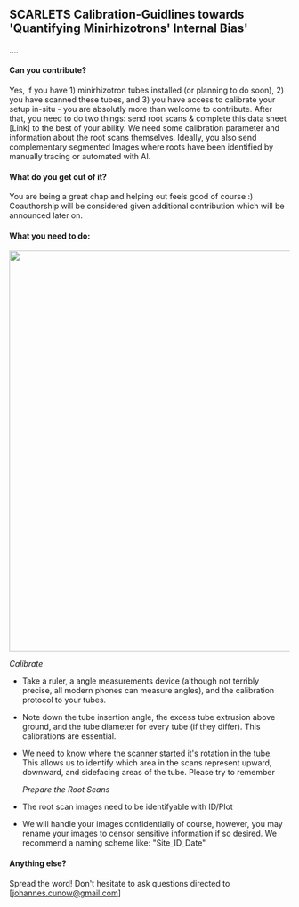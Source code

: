## SCARLETS Calibration-Guidlines towards 'Quantifying Minirhizotrons' Internal Bias'

.... 


#### Can you contribute?
Yes, if you have 1) minirhizotron tubes installed (or planning to do soon), 2) you have scanned these tubes, and 3) you have access to calibrate your setup in-situ - you are absolutly more than welcome to contribute. After that, you need to do two things: send root scans & complete this data sheet [Link] to the best of your ability. We need some calibration parameter and information about the root scans themselves. Ideally, you also send complementary segmented Images where roots have been identified by manually tracing or automated with AI. 

#### What do you get out of it?
You are being a great chap and helping out feels good of course :)  Coauthorship will be considered given additional contribution which will be announced later on. 
 
#### What you need to do:
<img src= 'https://github.com/user-attachments/assets/9ec01937-99e4-41af-aa1a-524786117181.jpg' width='1040' height='720'>

   *Calibrate*
* Take a ruler, a angle measurements device (although not terribly precise, all modern phones can measure angles), and the calibration protocol to your tubes.
* Note down the tube insertion angle, the excess tube extrusion above ground, and the tube diameter for every tube (if they differ). This calibrations are essential.
* We need to know where the scanner started it's rotation in the tube. This allows us to identify which area in the scans represent upward, downward, and sidefacing areas of the tube. Please try to remember 

  
   *Prepare the Root Scans*
 * The root scan images need to be identifyable with ID/Plot
 * We will handle your images confidentially of course, however, you may rename your images to censor sensitive information if so desired. We recommend a naming scheme like: "Site_ID_Date"
   




#### Anything else?
Spread the word! Don't hesitate to ask questions directed to [johannes.cunow@gmail.com]   
